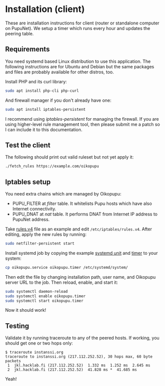 # Installation (client)

These are installation instructions for client (router or standalone
computer on PupuNet). We setup a timer which runs every hour and
updates the peering table.

## Requirements

You need systemd based Linux distribution to use this application. The
following instructions are for Ubuntu and Debian but the same packages
and files are probably available for other distros, too.

Install PHP and its curl library:

```sh
sudo apt install php-cli php-curl
```

And firewall manager if you don't already have one:

```sh
sudo apt install iptables-persistent
```

I recommend using *iptables-persistent* for managing the firewall. If
you are using higher-level rule management tool, then please submit me
a patch so I can include it to this documentation.

## Test the client

The following should print out valid ruleset but not yet apply it:

```sh
./fetch_rules https://example.com/oikopupu
```

## Iptables setup

You need extra chains which are managed by Oikopupu:

* PUPU_FILTER at *filter* table. It whitelists Pupu hosts which have
  also Internet connectivity.
* PUPU_DNAT at *nat* table. It performs DNAT from Internet IP address
  to PupuNet address.

Take [rules.v4](rules.v4) file as an example and edit
`/etc/iptables/rules.v4`. After editing, apply the new rules by
running:

```sh
sudo netfilter-persistent start
```

Install systemd job by copying the example [systemd
unit](oikopupu.service) and [timer](oikopupu.timer) to your system:

```sh
cp oikopupu.service oikopupu.timer /etc/systemd/system/
```

Then edit the file by changing installation path, user name, and
Oikopupu server URL to the job. Then reload, enable, and start it:

```sh
sudo systemctl daemon-reload
sudo systemctl enable oikopupu.timer
sudo systemctl start oikopupu.timer
```

Now it should work!

## Testing

Validate it by running traceroute to any of the peered hosts. If
working, you should get one or two hops only:

	$ traceroute instanssi.org
	traceroute to instanssi.org (217.112.252.52), 30 hops max, 60 byte packets
	 1  jkl.hacklab.fi (217.112.252.52)  1.332 ms  1.252 ms  2.645 ms
	 2  jkl.hacklab.fi (217.112.252.52)  41.828 ms *  41.685 ms

Yeah!
